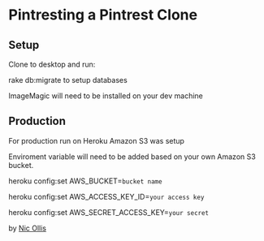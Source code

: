 # Pintresting a Pintrest Clone

## Setup

Clone to desktop and run:

rake db:migrate to setup databases

ImageMagic will need to be installed on your dev machine

## Production

For production run on Heroku Amazon S3 was setup

Enviroment variable will need to be added based on your own Amazon S3 bucket.


heroku config:set AWS_BUCKET=`bucket name`

heroku config:set AWS_ACCESS_KEY_ID=`your access key`

heroku config:set AWS_SECRET_ACCESS_KEY=`your secret`




by [Nic Ollis](http://ollis.me)
